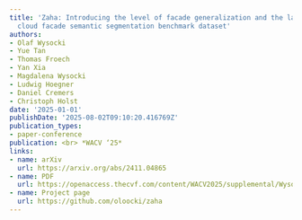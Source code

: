 ```yaml
---
title: 'Zaha: Introducing the level of facade generalization and the large-scale point
  cloud facade semantic segmentation benchmark dataset'
authors:
- Olaf Wysocki
- Yue Tan
- Thomas Froech
- Yan Xia
- Magdalena Wysocki
- Ludwig Hoegner
- Daniel Cremers
- Christoph Holst
date: '2025-01-01'
publishDate: '2025-08-02T09:10:20.416769Z'
publication_types:
- paper-conference
publication: <br> *WACV ‘25*
links:
- name: arXiv
  url: https://arxiv.org/abs/2411.04865
- name: PDF
  url: https://openaccess.thecvf.com/content/WACV2025/supplemental/Wysocki_ZAHA_Introducing_the_WACV_2025_supplemental.pdf
- name: Project page
  url: https://github.com/oloocki/zaha
---
```


